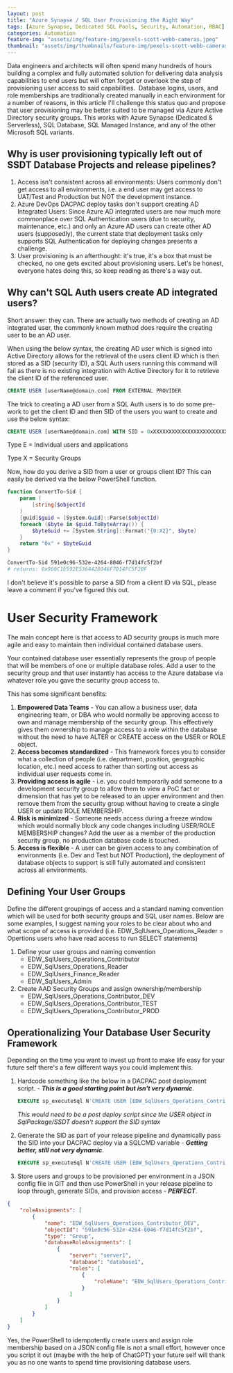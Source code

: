 ```yaml
---
layout: post
title: "Azure Synapse / SQL User Provisioning the Right Way"
tags: [Azure Synapse, Dedicated SQL Pools, Security, Automation, RBAC]
categories: Automation
feature-img: "assets/img/feature-img/pexels-scott-webb-cameras.jpeg"
thumbnail: "assets/img/thumbnails/feature-img/pexels-scott-webb-cameras.jpeg"
---
```


Data engineers and architects will often spend many hundreds of hours building a complex and fully automated solution for delivering data analysis capabilities to end users but will often forget or overlook the step of provisioning user access to said capabilities. 
Database logins, users, and role memberships are traditionally created manually in each environment for a number of reasons, in this article I'll challenge this status quo and propose that user provisioning may be better suited to be managed via Azure Active Directory security groups. This works with Azure Synapse (Dedicated & Serverless), SQL Database, SQL Managed Instance, and any of the other Microsoft SQL variants.

## Why is user provisioning typically left out of SSDT Database Projects and release pipelines?

1. Access isn't consistent across all environments: Users commonly don't get access to all environments, i.e. a end user may get access to UAT/Test and Production but NOT the development instance. 
1. Azure DevOps DACPAC deploy tasks don't support creating AD Integrated Users: Since Azure AD integrated users are now much more commonplace over SQL Authentication users (due to security, maintenance, etc.) and only an Azure AD users can create other AD users (supposedly), the current state that deployment tasks only supports SQL Authentication for deploying changes presents a challenge.
1. User provisioning is an afterthought: it's true, it's a box that must be checked, no one gets excited about provisioning users. Let's be honest, everyone hates doing this, so keep reading as there's a way out.

## Why can't SQL Auth users create AD integrated users?
Short answer: they can. 
There are actually two methods of creating an AD integrated user, the commonly known method does require the creating user to be an AD user.

When using the below syntax, the creating AD user which is signed into Active Directory allows for the retrieval of the users client ID which is then stored as a SID (security ID), a SQL Auth users running this command will fail as there is no existing integration with Active Directory for it to retrieve the client ID of the referenced user. 

```sql
CREATE USER [userName@domain.com] FROM EXTERNAL PROVIDER
```

The trick to creating a AD user from a SQL Auth users is to do some pre-work to get the client ID and then SID of the users you want to create and use the below syntax:
```sql
CREATE USER [userName@domain.com] WITH SID = 0xXXXXXXXXXXXXXXXXXXXXXXXXXXXXXXXX, TYPE = E
```
Type E = Individual users and applications

Type X = Security Groups

Now, how do you derive a SID from a user or groups client ID? This can easily be derived via the below PowerShell function. 
```powershell
function ConvertTo-Sid {
    param (
        [string]$objectId
    )
    [guid]$guid = [System.Guid]::Parse($objectId)
    foreach ($byte in $guid.ToByteArray()) {
        $byteGuid += [System.String]::Format("{0:X2}", $byte)
    }
    return "0x" + $byteGuid
}

ConvertTo-Sid 591e0c96-532e-4264-8046-f7d14fc5f2bf
# returns: 0x960C1E592E5364428046F7D14FC5F2BF
```
I don't believe it's possible to parse a SID from a client ID via SQL, please leave a comment if you've figured this out.

# User Security Framework
The main concept here is that access to AD security groups is much more agile and easy to maintain then individual contained database users. 

Your contained database user essentially represents the group of people that will be members of one or multiple database roles. Add a user to the security group and that user instantly has access to the Azure database via whatever role you gave the security group access to.

This has some significant benefits:

1. **Empowered Data Teams** - You can allow a business user, data engineering team, or DBA who would normally be approving access to own and manage membership of the security group. This effectively gives them ownership to manage access to a role within the database without the need to have ALTER or CREATE access on the USER or ROLE object.
1. **Access becomes standardized** - This framework forces you to consider what a collection of people (i.e. department, position, geographic location, etc.) need access to rather than sorting out access as individual user requests come in.
1. **Providing access is agile** - i.e. you could temporarily add someone to a development security group to allow them to view a PoC fact or dimension that has yet to be released to an upper environment and then remove them from the security group without having to create a single USER or update ROLE MEMBERSHIP.
1. **Risk is minimized** - Someone needs access during a freeze window which would normally block any code changes including USER/ROLE MEMBERSHIP changes? Add the user as a member of the production security group, no production database code is touched.
1. **Access is flexible** - A user can be given access to any combination of environments (i.e. Dev and Test but NOT Production), the deployment of database objects to support is still fully automated and consistent across all environments.

## Defining Your User Groups
Define the different groupings of access and a standard naming convention which will be used for both security groups and SQL user names. Below are some examples, I suggest naming your roles to be clear about who and what scope of access is provided (i.e. EDW_SqlUsers_Operations_Reader = Opertions users who have read access to run SELECT statements)
1. Define your user groups and naming convention
   - EDW_SqlUsers_Operations_Contributor
   - EDW_SqlUsers_Operations_Reader
   - EDW_SqlUsers_Finance_Reader
   - EDW_SqlUsers_Admin
1. Create AAD Security Groups and assign ownership/membership
   - EDW_SqlUsers_Operations_Contributor_DEV
   - EDW_SqlUsers_Operations_Contributor_TEST
   - EDW_SqlUsers_Operations_Contributor_PROD

## Operationalizing Your Database User Security Framework
Depending on the time you want to invest up front to make life easy for your future self there's a few different ways you could implement this.

1. Hardcode something like the below in a DACPAC post deployment script. - **_This is a good starting point but isn't very dynamic_**.
   ```sql
   EXECUTE sp_executeSql N'CREATE USER [EDW_SqlUsers_Operations_Contributor_DEV] WITH SID = 0x960C1E592E5364428046F7D14FC5F2BF, TYPE = X'
   ```
   _This would need to be a post deploy script since the USER object in SqlPackage/SSDT doesn't support the SID syntax_

1. Generate the SID as part of your release pipeline and dynamically pass the SID into your DACPAC deploy via a SQLCMD variable - **_Getting better, still not very dynamic_**.
   ```sql
   EXECUTE sp_executeSql N'CREATE USER [EDW_SqlUsers_Operations_Contributor_DEV] WITH SID = $(sid), TYPE = X'
   ```
1. Store users and groups to be provisioned per environment in a JSON config file in GIT and then use PowerShell in your release pipeline to loop through, generate SIDs, and provision access - **_PERFECT_**.
```json
{
    "roleAssignments": [
        {
            "name": "EDW_SqlUsers_Operations_Contributor_DEV",
            "objectId": "591e0c96-532e-4264-8046-f7d14fc5f2bf",
            "type": "Group",
            "databaseRoleAssignments": [
                {
                    "server": "server1",
                    "database": "database1",
                    "roles": [
                        {
                            "roleName": "EDW_SqlUsers_Operations_Contributor"
                        }
                    ]
                }
            ]
        }
    ]
}
```
Yes, the PowerShell to idempotently create users and assign role membership based on a JSON config file is not a small effort, however once you script it out (maybe with the help of ChatGPT) your future self will thank you as no one wants to spend time provisioning database users. 
